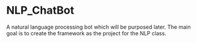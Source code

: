 # NLP_ChatBot
A natural language processing bot which will be purposed later. The main goal is to create the framework as the project for the NLP class.

